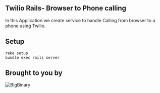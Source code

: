 Twilio Rails- Browser to Phone calling
--------------------------------------
In this Application we create service to handle Calling from browser to a phone using Twilio.
 
Setup
-----

```
rake setup
bundle exec rails server
```
Brought to you by
-----------------

![BigBinary](http://bigbinary.com/assets/common/logo.png)
